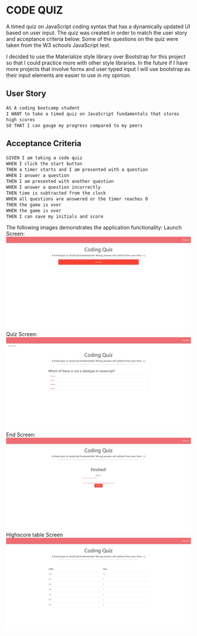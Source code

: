 # CODE QUIZ

A timed quiz on JavaScript coding syntax that has a dynamically updated UI based on user input. The quiz was created in order to match the user story and acceptance criteria below. Some of the questions on the quiz were taken from the W3 schools JavaScript test. 

I decided to use the Materialize style library over Bootstrap for this project so that I could practice more with other style libraries. In the future if I have more projects that involve forms and user typed input I will use bootstrap as their input elements are easier to use in my opinion.

## User Story

```
AS A coding bootcamp student
I WANT to take a timed quiz on JavaScript fundamentals that stores high scores
SO THAT I can gauge my progress compared to my peers
```
## Acceptance Criteria

```
GIVEN I am taking a code quiz
WHEN I click the start button
THEN a timer starts and I am presented with a question
WHEN I answer a question
THEN I am presented with another question
WHEN I answer a question incorrectly
THEN time is subtracted from the clock
WHEN all questions are answered or the timer reaches 0
THEN the game is over
WHEN the game is over
THEN I can save my initials and score
```

The following images demonstrates the application functionality:
Launch Screen:
![launch screen](./Assets/Screenshots/Launch-Screen.png)
Quiz Screen:
![quiz screen](./Assets/Screenshots/Mid-Quiz.png)
End Screen:
![end screen](./Assets/Screenshots/End-Screen.png)
Highscore table Screen
![highscores screen](./Assets/Screenshots/Highscores-Screen.png)
